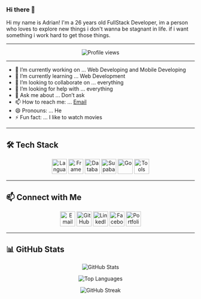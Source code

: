### Hi there 👋

Hi my name is Adrian! I'm a 26 years old FullStack Developer, im a person who loves to explore new things i don't wanna be stagnant in life. if i want something i work hard to get those things.

---

<p align="center">
  <img src="https://komarev.com/ghpvc/?username=ACinchez&label=Profile%20Views&color=blue&style=flat" alt="Profile views"/>
</p>

---

- 🔭 I’m currently working on ... Web Developing and Mobile Developing  
- 🌱 I’m currently learning ... Web Development  
- 👯 I’m looking to collaborate on ... everything  
- 🤔 I’m looking for help with ... everything  
- 💬 Ask me about ... Don’t ask  
- 📫 How to reach me: ... [Email](mailto:acinchez@yahoo.com)  
- 😄 Pronouns: ... He  
- ⚡ Fun fact: ... I like to watch movies  

---

## 🛠️ Tech Stack

<p align="center">
  <!-- Languages -->
  <img src="https://skillicons.dev/icons?i=java,dart,php,js,html,css" height="40" alt="Languages" />

  <!-- Frameworks -->
  <img src="https://skillicons.dev/icons?i=flutter,laravel,react" height="40" alt="Frameworks" />

  <!-- Databases & Tools -->
  <img src="https://skillicons.dev/icons?i=postgres,mysql,firebase" height="40" alt="Databases" />
  <img src="https://www.vectorlogo.zone/logos/supabase/supabase-icon.svg" height="40" alt="Supabase" />
  <img src="https://skillicons.dev/icons?i=go" height="40" alt="Go" />

  <!-- Other Tools -->
  <img src="https://skillicons.dev/icons?i=git,github,netlify,gcp,vscode,figma" height="40" alt="Tools" />
</p>

---

## 📫 Connect with Me  

<p align="center">
  <a href="mailto:cinchezadrian@gmail.com"><img src="https://skillicons.dev/icons?i=gmail" height="40" alt="Email"/></a>
  <a href="https://github.com/ACinchez"><img src="https://skillicons.dev/icons?i=github" height="40" alt="GitHub"/></a>
  <a href="https://www.linkedin.com/in/adrian-cinchez-32ba90219/"><img src="https://skillicons.dev/icons?i=linkedin" height="40" alt="LinkedIn"/></a>
  <a href="https://facebook.com/YOUR_FACEBOOK"><img src="https://img.icons8.com/color/48/facebook-new.png" height="40" alt="Facebook"/></a>
  <a href="https://adriancinchez.netlify.app/"><img src="https://img.icons8.com/ios-filled/50/domain.png" height="40" alt="Portfolio"/></a>
</p>

---

## 📊 GitHub Stats  

<p align="center">
  <img src="https://github-readme-stats.vercel.app/api?username=ACinchez&show_icons=true&theme=tokyonight" alt="GitHub Stats" />
</p>

<p align="center">
  <img src="https://github-readme-stats.vercel.app/api/top-langs/?username=ACinchez&layout=compact&theme=tokyonight" alt="Top Languages" />
</p>

<p align="center">
  <img src="https://github-readme-streak-stats.vercel.app?user=ACinchez&theme=tokyonight&hide_border=true" alt="GitHub Streak" />
</p>


